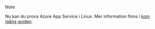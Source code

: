 > [!NOTE]
> Nu kan du prova Azure App Service i Linux. Mer information finns i [kom igång guiden](../articles/app-service/app-service-linux-readme.md).
> 
> 

<!--HONumber=Oct16_HO3-->


